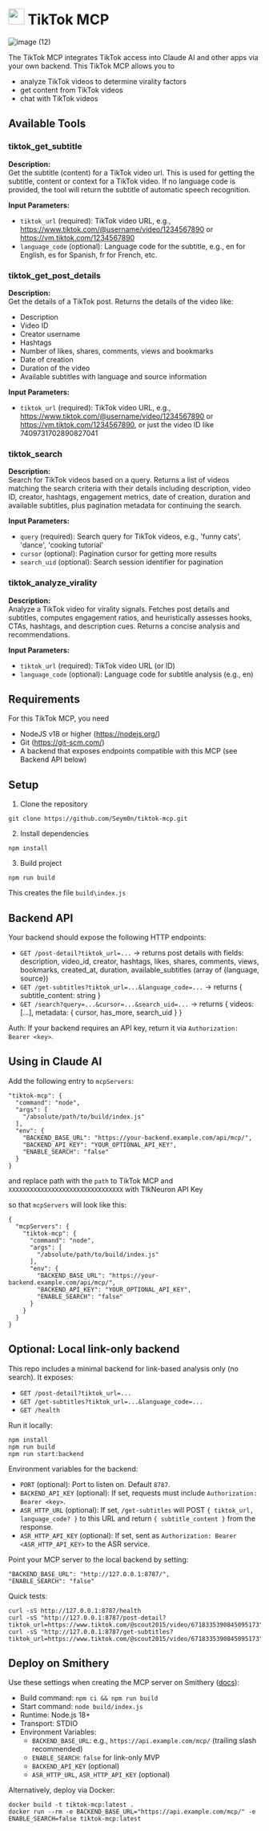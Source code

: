 # <img src="https://cdn.worldvectorlogo.com/logos/tiktok-icon-2.svg" height="32"> TikTok MCP

![image (12)](https://github.com/user-attachments/assets/006f9983-b9dd-447c-87c6-ee27a414fd4c)

The TikTok MCP integrates TikTok access into Claude AI and other apps via your own backend. This TikTok MCP allows you to

- analyze TikTok videos to determine virality factors
- get content from TikTok videos
- chat with TikTok videos

## Available Tools

### tiktok_get_subtitle

**Description:**  
Get the subtitle (content) for a TikTok video url. This is used for getting the subtitle, content or context for a TikTok video. If no language code is provided, the tool will return the subtitle of automatic speech recognition.

**Input Parameters:**

- `tiktok_url` (required): TikTok video URL, e.g., https://www.tiktok.com/@username/video/1234567890 or https://vm.tiktok.com/1234567890
- `language_code` (optional): Language code for the subtitle, e.g., en for English, es for Spanish, fr for French, etc.

### tiktok_get_post_details

**Description:**  
Get the details of a TikTok post. Returns the details of the video like:

- Description
- Video ID
- Creator username
- Hashtags
- Number of likes, shares, comments, views and bookmarks
- Date of creation
- Duration of the video
- Available subtitles with language and source information

**Input Parameters:**

- `tiktok_url` (required): TikTok video URL, e.g., https://www.tiktok.com/@username/video/1234567890 or https://vm.tiktok.com/1234567890, or just the video ID like 7409731702890827041

### tiktok_search

**Description:**  
Search for TikTok videos based on a query. Returns a list of videos matching the search criteria with their details including description, video ID, creator, hashtags, engagement metrics, date of creation, duration and available subtitles, plus pagination metadata for continuing the search.

**Input Parameters:**

- `query` (required): Search query for TikTok videos, e.g., 'funny cats', 'dance', 'cooking tutorial'
- `cursor` (optional): Pagination cursor for getting more results
- `search_uid` (optional): Search session identifier for pagination

### tiktok_analyze_virality

**Description:**  
Analyze a TikTok video for virality signals. Fetches post details and subtitles, computes engagement ratios, and heuristically assesses hooks, CTAs, hashtags, and description cues. Returns a concise analysis and recommendations.

**Input Parameters:**

- `tiktok_url` (required): TikTok video URL (or ID)
- `language_code` (optional): Language code for subtitle analysis (e.g., en)

## Requirements

For this TikTok MCP, you need

- NodeJS v18 or higher (https://nodejs.org/)
- Git (https://git-scm.com/)
- A backend that exposes endpoints compatible with this MCP (see Backend API below)

## Setup

1. Clone the repository

```
git clone https://github.com/Seym0n/tiktok-mcp.git
```

2. Install dependencies

```
npm install
```

3. Build project

```
npm run build
```

This creates the file `build\index.js`

## Backend API

Your backend should expose the following HTTP endpoints:

- `GET /post-detail?tiktok_url=...` → returns post details with fields: description, video_id, creator, hashtags, likes, shares, comments, views, bookmarks, created_at, duration, available_subtitles (array of {language, source})
- `GET /get-subtitles?tiktok_url=...&language_code=...` → returns { subtitle_content: string }
- `GET /search?query=...&cursor=...&search_uid=...` → returns { videos: [...], metadata: { cursor, has_more, search_uid } }

Auth: If your backend requires an API key, return it via `Authorization: Bearer <key>`.

## Using in Claude AI

Add the following entry to `mcpServers`:

```
"tiktok-mcp": {
  "command": "node",
  "args": [
    "/absolute/path/to/build/index.js"
  ],
  "env": {
    "BACKEND_BASE_URL": "https://your-backend.example.com/api/mcp/",
    "BACKEND_API_KEY": "YOUR_OPTIONAL_API_KEY",
    "ENABLE_SEARCH": "false"
  }
}
```

and replace path with the `path` to TikTok MCP and `XXXXXXXXXXXXXXXXXXXXXXXXXXXXXXXX` with TIkNeuron API Key

so that `mcpServers` will look like this:

```
{
  "mcpServers": {
    "tiktok-mcp": {
      "command": "node",
      "args": [
        "/absolute/path/to/build/index.js"
      ],
      "env": {
        "BACKEND_BASE_URL": "https://your-backend.example.com/api/mcp/",
        "BACKEND_API_KEY": "YOUR_OPTIONAL_API_KEY",
        "ENABLE_SEARCH": "false"
      }
    }
  }
}
```

## Optional: Local link-only backend

This repo includes a minimal backend for link-based analysis only (no search). It exposes:

- `GET /post-detail?tiktok_url=...`
- `GET /get-subtitles?tiktok_url=...&language_code=...`
- `GET /health`

Run it locally:

```
npm install
npm run build
npm run start:backend
```

Environment variables for the backend:

- `PORT` (optional): Port to listen on. Default `8787`.
- `BACKEND_API_KEY` (optional): If set, requests must include `Authorization: Bearer <key>`.
- `ASR_HTTP_URL` (optional): If set, `/get-subtitles` will POST `{ tiktok_url, language_code? }` to this URL and return `{ subtitle_content }` from the response.
- `ASR_HTTP_API_KEY` (optional): If set, sent as `Authorization: Bearer <ASR_HTTP_API_KEY>` to the ASR service.

Point your MCP server to the local backend by setting:

```
"BACKEND_BASE_URL": "http://127.0.0.1:8787/",
"ENABLE_SEARCH": "false"
```

Quick tests:

```
curl -sS http://127.0.0.1:8787/health
curl -sS "http://127.0.0.1:8787/post-detail?tiktok_url=https://www.tiktok.com/@scout2015/video/6718335390845095173"
curl -sS "http://127.0.0.1:8787/get-subtitles?tiktok_url=https://www.tiktok.com/@scout2015/video/6718335390845095173"
```

## Deploy on Smithery

Use these settings when creating the MCP server on Smithery ([docs](https://smithery.ai/docs)):

- Build command: `npm ci && npm run build`
- Start command: `node build/index.js`
- Runtime: Node.js 18+
- Transport: STDIO
- Environment Variables:
  - `BACKEND_BASE_URL`: e.g., `https://api.example.com/mcp/` (trailing slash recommended)
  - `ENABLE_SEARCH`: `false` for link-only MVP
  - `BACKEND_API_KEY` (optional)
  - `ASR_HTTP_URL`, `ASR_HTTP_API_KEY` (optional)

Alternatively, deploy via Docker:

```
docker build -t tiktok-mcp:latest .
docker run --rm -e BACKEND_BASE_URL="https://api.example.com/mcp/" -e ENABLE_SEARCH=false tiktok-mcp:latest
```
